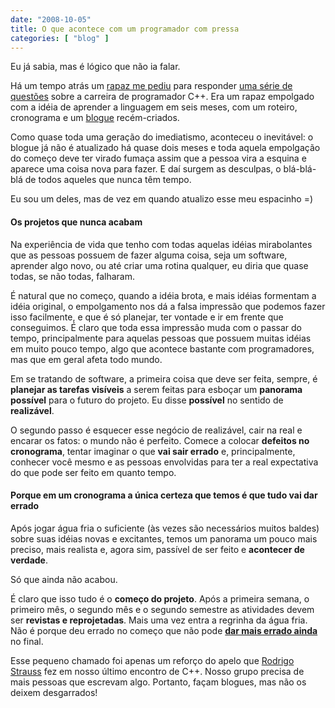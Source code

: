 ```yaml
---
date: "2008-10-05"
title: O que acontece com um programador com pressa
categories: [ "blog" ]
---
```

Eu já sabia, mas é lógico que não ia falar.

Há um tempo atrás um [rapaz me pediu](http://www.caloni.com.br/entrevista-com-o-caloni-no-do-zero-ao-mestre) para responder [uma série de questões](http://dozeroaomestre.blogspot.com/2008/07/entrevista-wanderlei-caloni.html) sobre a carreira de programador C++. Era um rapaz empolgado com a idéia de aprender a linguagem em seis meses, com um roteiro, cronograma e um [blogue](http://dozeroaomestre.blogspot.com/) recém-criados.

Como quase toda uma geração do imediatismo, aconteceu o inevitável: o blogue já não é atualizado há quase dois meses e toda aquela empolgação do começo deve ter virado fumaça assim que a pessoa vira a esquina e aparece uma coisa nova para fazer. E daí surgem as desculpas, o blá-blá-blá de todos aqueles que nunca têm tempo.

Eu sou um deles, mas de vez em quando atualizo esse meu espacinho =)

#### Os projetos que nunca acabam

Na experiência de vida que tenho com todas aquelas idéias mirabolantes que as pessoas possuem de fazer alguma coisa, seja um software, aprender algo novo, ou até criar uma rotina qualquer, eu diria que quase todas, se não todas, falharam.

É natural que no começo, quando a idéia brota, e mais idéias formentam a idéia original, o empolgamento nos dá a falsa impressão que podemos fazer isso facilmente, e que é só planejar, ter vontade e ir em frente que conseguimos. É claro que toda essa impressão muda com o passar do tempo, principalmente para aquelas pessoas que possuem muitas idéias em muito pouco tempo, algo que acontece bastante com programadores, mas que em geral afeta todo mundo.

Em se tratando de software, a primeira coisa que deve ser feita, sempre, é **planejar as tarefas visíveis** a serem feitas para esboçar um **panorama possível** para o futuro do projeto. Eu disse **possível** no sentido de **realizável**.

O segundo passo é esquecer esse negócio de realizável, cair na real e encarar os fatos: o mundo não é perfeito. Comece a colocar **defeitos no cronograma**, tentar imaginar o que **vai sair errado** e, principalmente, conhecer você mesmo e as pessoas envolvidas para ter a real expectativa do que pode ser feito em quanto tempo.

#### Porque em um cronograma a única certeza que temos é que tudo vai dar errado

Após jogar água fria o suficiente (às vezes são necessários muitos baldes) sobre suas idéias novas e excitantes, temos um panorama um pouco mais preciso, mais realista e, agora sim, passível de ser feito e **acontecer de verdade**.

Só que ainda não acabou.

É claro que isso tudo é o **começo do projeto**. Após a primeira semana, o primeiro mês, o segundo mês e o segundo semestre as atividades devem ser **revistas e reprojetadas**. Mais uma vez entra a regrinha da água fria. Não é porque deu errado no começo que não pode [**dar mais errado ainda**](http://pt.wikipedia.org/wiki/Acidente_nuclear_de_Chernobil) no final.

Esse pequeno chamado foi apenas um reforço do apelo que [Rodrigo Strauss](http://www.1bit.com.br) fez em nosso último encontro de C++. Nosso grupo precisa de mais pessoas que escrevam algo. Portanto, façam blogues, mas não os deixem desgarrados!
